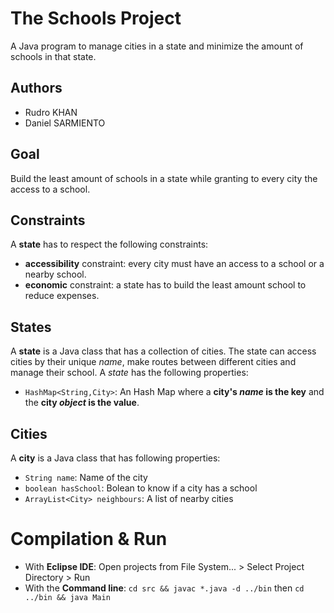 # The Schools Project

A Java program to manage cities in a state and minimize the amount of schools in that state.

## Authors

- Rudro KHAN
- Daniel SARMIENTO 

## Goal

Build the least amount of schools in a state while granting to every city the access to a school.

## Constraints

A **state** has to respect the following constraints:

- **accessibility** constraint: every city must have an access to a school or a nearby school.
- **economic** constraint: a state has to build the least amount school to reduce expenses.

## States

A **state** is a Java class that has a collection of cities.
The state can access cities by their unique _name_, make routes between different cities and manage their school.
A *state* has the following properties:

- `HashMap<String,City>`: An Hash Map where a **city's _name_ is the key** and the **city _object_ is the value**.

## Cities

A **city** is a Java class that has following properties:

- `String name`: Name of the city
- `boolean hasSchool`: Bolean to know if a city has a school
- `ArrayList<City> neighbours`: A list of nearby cities

# Compilation & Run

- With **Eclipse IDE**: Open projects from File System... > Select Project Directory > Run
- With the **Command line**: `cd src && javac *.java -d ../bin` then `cd ../bin && java Main`
